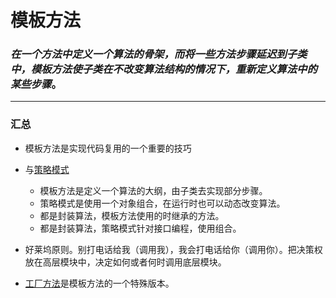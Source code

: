 # 模板方法

### *在一个方法中定义一个算法的骨架，而将一些方法步骤延迟到子类中，模板方法使子类在不改变算法结构的情况下，重新定义算法中的某些步骤*。

------

### 汇总
- 模板方法是实现代码复用的一个重要的技巧
- 与[策略模式](Strategy/)
  - 模板方法是定义一个算法的大纲，由子类去实现部分步骤。
  - 策略模式是使用一个对象组合，在运行时也可以动态改变算法。
  - 都是封装算法，模板方法使用的时继承的方法。
  - 都是封装算法，策略模式针对接口编程，使用组合。

- 好莱坞原则。别打电话给我（调用我），我会打电话给你（调用你）。把决策权放在高层模块中，决定如何或者何时调用底层模块。

- [工厂方法](Factory/)是模板方法的一个特殊版本。
